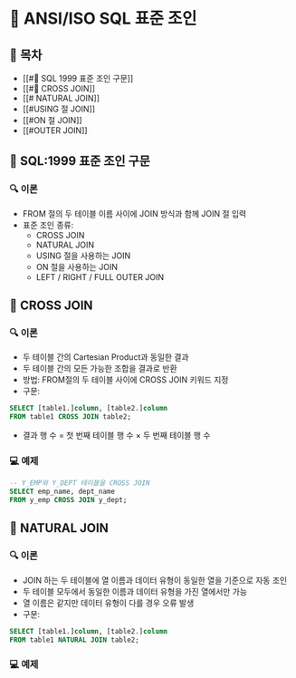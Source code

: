 # 🔄 ANSI/ISO SQL 표준 조인

## 📑 목차
- [[#🔄 SQL 1999 표준 조인 구문]]
- [[#🔀 CROSS JOIN]]
- [[# NATURAL JOIN]]
- [[#USING 절 JOIN]]
- [[#ON 절 JOIN]]
- [[#OUTER JOIN]]

## 🔄 SQL:1999 표준 조인 구문
### 🔍 이론
- FROM 절의 두 테이블 이름 사이에 JOIN 방식과 함께 JOIN 절 입력
- 표준 조인 종류:
  - CROSS JOIN
  - NATURAL JOIN
  - USING 절을 사용하는 JOIN
  - ON 절을 사용하는 JOIN
  - LEFT / RIGHT / FULL OUTER JOIN

## 🔀 CROSS JOIN
### 🔍 이론
- 두 테이블 간의 Cartesian Product과 동일한 결과
- 두 테이블 간의 모든 가능한 조합을 결과로 반환
- 방법: FROM절의 두 테이블 사이에 CROSS JOIN 키워드 지정
- 구문: 
```sql
SELECT [table1.]column, [table2.]column  
FROM table1 CROSS JOIN table2;
```
- 결과 행 수 = 첫 번째 테이블 행 수 × 두 번째 테이블 행 수

### 💻 예제
```sql
-- Y_EMP와 Y_DEPT 테이블을 CROSS JOIN  
SELECT emp_name, dept_name  
FROM y_emp CROSS JOIN y_dept;
```
## 🔄 NATURAL JOIN
### 🔍 이론
- JOIN 하는 두 테이블에 열 이름과 데이터 유형이 동일한 열을 기준으로 자동 조인
- 두 테이블 모두에서 동일한 이름과 데이터 유형을 가진 열에서만 가능
- 열 이름은 같지만 데이터 유형이 다를 경우 오류 발생
- 구문:
```sql
SELECT [table1.]column, [table2.]column  
FROM table1 NATURAL JOIN table2;
```

### 💻 예제
